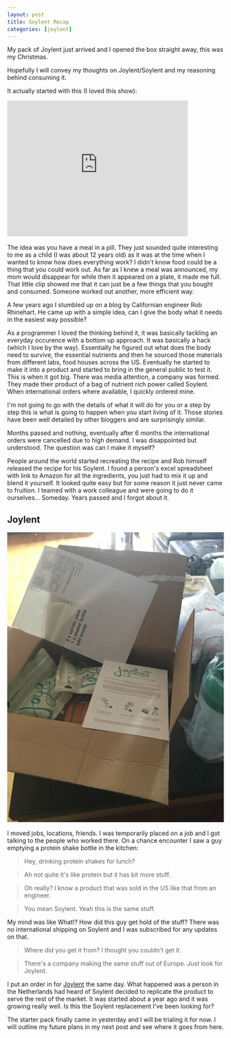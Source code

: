 ```yaml
---
layout: post
title: Soylent Recap
categories: [joylent]
---
```


My pack of Joylent just arrived and I opened the box straight away, this was my Christmas.

Hopefully I will convey my thoughts on Joylent/Soylent and my reasoning behind consuming it.

It actually started with this (I loved this show):

<iframe width="420" height="315" src="https://www.youtube.com/embed/3i0VKR6dNbI?rel=0&start=723" frameborder="0" allowfullscreen></iframe>

The idea was you have a meal in a pill. They just sounded quite interesting to me as a child (I was about 12 years old) as it was at the time when I wanted to know how does everything work? I didn't know food could be a thing that you could work out. As far as I knew a meal was announced, my mom would disappear for while then it appeared on a plate, it made me full. That little clip showed me that it can just be a few things that you bought and consumed. Someone worked out another, more efficient way.

A few years ago I stumbled up on a blog by Californian engineer Rob Rhinehart. He came up with a simple idea, can I give the body what it needs in the easiest way possible?

As a programmer I loved the thinking behind it, it was basically tackling an everyday occurence with a bottom up approach. It was basically a hack (which I love by the way). Essentially he figured out what does the body need to survive, the essential nutrients and then he sourced those materials from different labs, food houses across the US. Eventually he started to make it into a product and started to bring in the general public to test it. This is when it got big. There was media attention, a company was formed. They made their product of a bag of nutrient rich power called Soylent. When international orders where available, I quickly ordered mine. 

I'm not going to go with the details of what it will do for you or a step by step this is what is going to happen when you start living of it. Those stories have been well detailed by other bloggers and are surprisingly similar.

Months passed and nothing, eventually after 6 months the international orders were cancelled due to high demand. I was disappointed but understood. The question was can I make it myself?

People around the world started recreating the recipe and Rob himself released the recipe for his Soylent. I found a person's excel spreadsheet with link to Amazon for all the ingredients, you just had to mix it up and blend it yourself. It looked quite easy but for some reason it just never came to fruition. I teamed with a work colleague and were going to do it ourselves... Someday. Years passed and I forgot about it.

Joylent
-------

![joylent unpacking](/assets/joylent_unpack.jpg)

I moved jobs, locations, friends. I was temporarily placed on a job and I got talking to the people who worked there. On a chance encounter I saw a guy emptying a protein shake bottle in the kitchen: 

> Hey, drinking protein shakes for lunch?

> Ah not quite it's like protein but it has bit more stuff.

> Oh really? I know a product that was sold in the US like that from an engineer.

> You mean Soylent. Yeah this is the same stuff.

My mind was like What!? How did this guy get hold of the stuff? There was no international shipping on Soylent and I was subscribed for any updates on that.

> Where did you get it from? I thought you couldn't get it.

> There's a company making the same stuff out of Europe. Just look for Joylent.

I put an order in for [Joylent](https://www.joylent.eu/) the same day. What happened was a person in the Netherlands had heard of Soylent decided to replicate the product to serve the rest of the market. It was started about a year ago and it was growing really well. Is this the Soylent replacement I've been looking for?

The starter pack finally came in yesterday and I will be trialing it for now. I will outline my future plans in my next post and see where it goes from here.